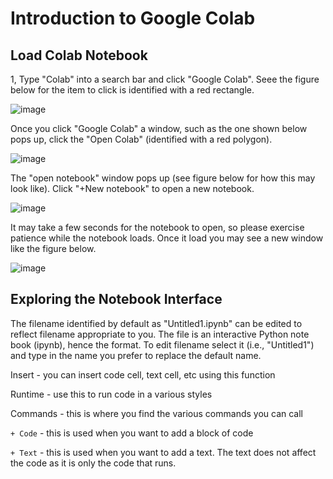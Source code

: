 # Introduction to Google Colab




## Load Colab Notebook


1, Type "Colab" into a search bar and click "Google Colab". Seee the figure below for the item to click is identified with a red rectangle.


![image](https://github.com/user-attachments/assets/9d3a738b-881b-44a9-92c9-1be4d3d694e2)



Once you click "Google Colab" a window, such as the one shown below pops up, click the "Open Colab" (identified with a red polygon).


![image](https://github.com/user-attachments/assets/bfcbe303-7fea-4ef9-a341-e8ae0d3cca6c)



The "open notebook" window pops up (see figure below for how this may look like). Click "+New notebook" to open a new notebook. 


![image](https://github.com/user-attachments/assets/0bf1a547-0de5-4877-9cef-d4a2ca870020)



It may take a few seconds for the notebook to open, so please exercise patience while the notebook loads. Once it load you may see a new window like the figure below.



![image](https://github.com/user-attachments/assets/4031728d-fc1b-45b4-a3fa-edac44b7a2d7)




## Exploring the Notebook Interface

The filename identified by default as "Untitled1.ipynb" can be edited to reflect filename appropriate to you. The file is an interactive Python note book (ipynb), hence the format. To edit filename select it (i.e., "Untitled1") and type in the name you prefer to replace the default name.


Insert - you can insert code cell, text cell, etc using this function

Runtime - use this to run code in a various styles

Commands - this is where you find the various commands you can call

`+ Code` - this is used when you want to add a block of code

`+ Text` - this is used when you want to add a text. The text does not affect the code as it is only the code that runs.












